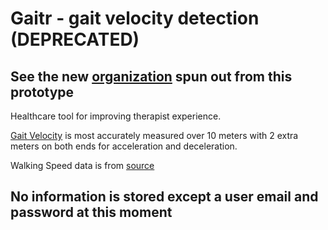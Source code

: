 # Gaitr - gait velocity detection (DEPRECATED) 

## See the new [organization](https://github.com/VisualPT) spun out from this prototype

Healthcare tool for improving therapist experience.

[Gait Velocity](https://www.sralab.org/rehabilitation-measures/gait-speed#) is most accurately measured over 10 meters with 2 extra meters on both ends for acceleration and deceleration.

Walking Speed data is from [source](https://www.researchgate.net/publication/284885443_Walking_speed_The_sixth_vital_sign)

## No information is stored except a user email and password at this moment 
